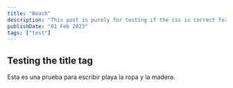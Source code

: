 ```yaml
---
title: "Beach"
description: "This post is purely for testing if the css is correct for the title on the page"
publishDate: "01 Feb 2023"
tags: ["test"]
---
```


## Testing the title tag

Esta es una prueba para escribir playa la ropa y la madera.
